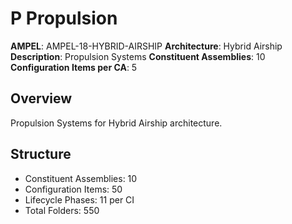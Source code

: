 # P Propulsion

**AMPEL**: AMPEL-18-HYBRID-AIRSHIP
**Architecture**: Hybrid Airship
**Description**: Propulsion Systems
**Constituent Assemblies**: 10
**Configuration Items per CA**: 5

## Overview
Propulsion Systems for Hybrid Airship architecture.

## Structure
- Constituent Assemblies: 10
- Configuration Items: 50
- Lifecycle Phases: 11 per CI
- Total Folders: 550
